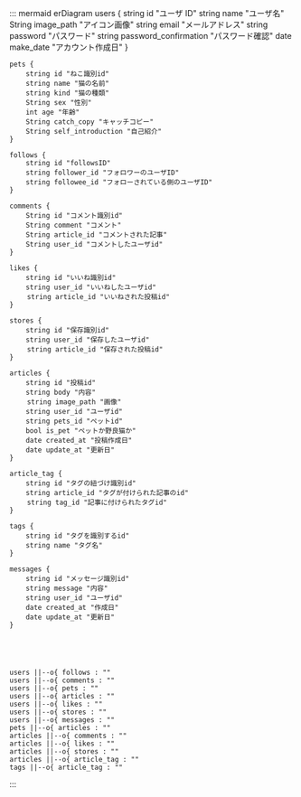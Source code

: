 ::: mermaid
erDiagram
users {
string id "ユーザ ID"
string name "ユーザ名"
String image_path "アイコン画像"
string email "メールアドレス"
string password "パスワード"
string password_confirmation "パスワード確認"
date make_date "アカウント作成日"
}

    pets {
        string id "ねこ識別id"
        string name "猫の名前"
        string kind "猫の種類"
        String sex "性別"
        int age "年齢"
        String catch_copy "キャッチコピー"
        String self_introduction "自己紹介"
    }

    follows {
        string id "followsID"
        string follower_id "フォロワーのユーザID"
        string followee_id "フォローされている側のユーザID"
    }

    comments {
        String id "コメント識別id"
        String comment "コメント"
        String article_id "コメントされた記事"
        String user_id "コメントしたユーザid"
    }

    likes {
        string id "いいね識別id"
        string user_id "いいねしたユーザid"
    　　 string article_id "いいねされた投稿id"
    }

    stores {
        string id "保存識別id"
        string user_id "保存したユーザid"
    　　 string article_id "保存された投稿id"
    }

    articles {
        string id "投稿id"
        string body "内容"
    　　 string image_path "画像"
        string user_id "ユーザid"
        string pets_id "ペットid"
        bool is_pet "ペットか野良猫か"
        date created_at "投稿作成日"
        date update_at "更新日"
    }

    article_tag {
        string id "タグの紐づけ識別id"
        string article_id "タグが付けられた記事のid"
    　　 string tag_id "記事に付けられたタグid"
    }

    tags {
        string id "タグを識別するid"
        string name "タグ名"
    }

    messages {
        string id "メッセージ識別id"
        string message "内容"
        string user_id "ユーザid"
        date created_at "作成日"
        date update_at "更新日"
    }





    users ||--o{ follows : ""
    users ||--o{ comments : ""
    users ||--o{ pets : ""
    users ||--o{ articles : ""
    users ||--o{ likes : ""
    users ||--o{ stores : ""
    users ||--o{ messages : ""
    pets ||--o{ articles : ""
    articles ||--o{ comments : ""
    articles ||--o{ likes : ""
    articles ||--o{ stores : ""
    articles ||--o{ article_tag : ""
    tags ||--o{ article_tag : ""

:::
